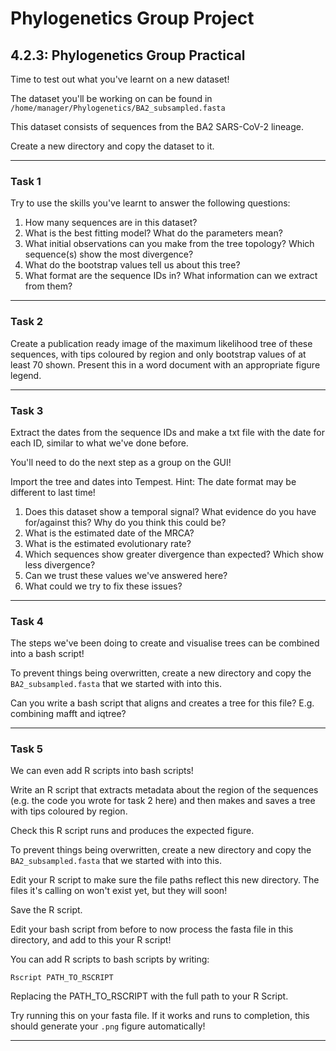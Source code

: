 # Phylogenetics Group Project

## 4.2.3: Phylogenetics Group Practical

Time to test out what you've learnt on a new dataset! 

The dataset you'll be working on can be found in `/home/manager/Phylogenetics/BA2_subsampled.fasta`

This dataset consists of sequences from the BA2 SARS-CoV-2 lineage.

Create a new directory and copy the dataset to it.

___

### Task 1

Try to use the skills you've learnt to answer the following questions:

1. How many sequences are in this dataset?
2. What is the best fitting model? What do the parameters mean?
3. What initial observations can you make from the tree topology? Which sequence(s) show the most divergence?
4. What do the bootstrap values tell us about this tree?
5. What format are the sequence IDs in? What information can we extract from them?

___

### Task 2

Create a publication ready image of the maximum likelihood tree of these sequences, with tips coloured by region and only bootstrap values of at least 70 shown. Present this in a word document with an appropriate figure legend. 

___

### Task 3

Extract the dates from the sequence IDs and make a txt file with the date for each ID, similar to what we've done before.

You'll need to do the next step as a group on the GUI!

Import the tree and dates into Tempest.
Hint: The date format may be different to last time!

1. Does this dataset show a temporal signal? What evidence do you have for/against this? Why do you think this could be?
2. What is the estimated date of the MRCA? 
3. What is the estimated evolutionary rate? 
4. Which sequences show greater divergence than expected? Which show less divergence? 
5. Can we trust these values we've answered here? 
6. What could we try to fix these issues? 

___

### Task 4

The steps we've been doing to create and visualise trees can be combined into a bash script! 

To prevent things being overwritten, create a new directory and copy the `BA2_subsampled.fasta` that we started with into this. 

Can you write a bash script that aligns and creates a tree for this file? E.g. combining mafft and iqtree?

___

### Task 5

We can even add R scripts into bash scripts! 

Write an R script that extracts metadata about the region of the sequences (e.g. the code you wrote for task 2 here) and then makes and saves a tree with tips coloured by region. 

Check this R script runs and produces the expected figure. 

To prevent things being overwritten, create a new directory and copy the `BA2_subsampled.fasta` that we started with into this. 

Edit your R script to make sure the file paths reflect this new directory. The files it's calling on won't exist yet, but they will soon!

Save the R script. 

Edit your bash script from before to now process the fasta file in this directory, and add to this your R script! 

You can add R scripts to bash scripts by writing:

```
Rscript PATH_TO_RSCRIPT
```

Replacing the PATH_TO_RSCRIPT with the full path to your R Script. 

Try running this on your fasta file. If it works and runs to completion, this should generate your `.png` figure automatically! 

___
